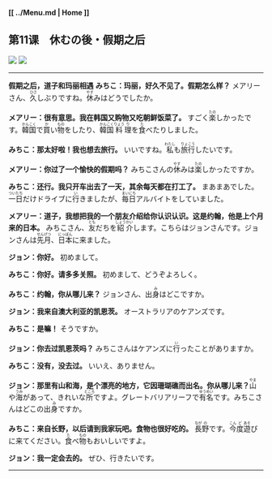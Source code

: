 **[[ ../Menu.md | Home ]]**
## 第11课　休むの後・假期之后
![](src/11-1.PNG)
![](src/11-2.PNG)

---

**假期之后，道子和玛丽相遇**
**みちこ：玛丽，好久不见了。假期怎么样？**
メアリーさん、<ruby>久<rp>(</rp><rt>ひさ</rt><rp>)</rp></ruby>しぶりですね。<ruby>休<rp>(</rp><rt>やす</rt><rp>)</rp></ruby>みはどうでしたか。

**メアリー：很有意思。我在韩国又购物又吃朝鲜饭菜了。**
すごく<ruby>楽<rp>(</rp><rt>たの</rt><rp>)</rp></ruby>しかったです。<ruby>韓<rp>(</rp><rt>かん</rt><rp>)</rp></ruby><ruby>国<rp>(</rp><rt>こく</rt><rp>)</rp></ruby>で<ruby>買<rp>(</rp><rt>か</rt><rp>)</rp></ruby>い<ruby>物<rp>(</rp><rt>もの</rt><rp>)</rp></ruby>をしたり、<ruby>韓<rp>(</rp><rt>かん</rt><rp>)</rp></ruby><ruby>国<rp>(</rp><rt>こく</rt><rp>)</rp></ruby><ruby>料<rp>(</rp><rt>りょう</rt><rp>)</rp></ruby><ruby>理<rp>(</rp><rt>り</rt><rp>)</rp></ruby>を<ruby>食<rp>(</rp><rt>た</rt><rp>)</rp></ruby>べたりしました。

**みちこ：那太好啦！我也想去旅行。**
いいですね。<ruby>私<rp>(</rp><rt>わたし</rt><rp>)</rp></ruby>も<ruby>旅<rp>(</rp><rt>りょ</rt><rp>)</rp></ruby><ruby>行<rp>(</rp><rt>こう</rt><rp>)</rp></ruby>したいです。

**メアリー：你过了一个愉快的假期吗？**
みちこさんの<ruby>休<rp>(</rp><rt>やす</rt><rp>)</rp></ruby>みは<ruby>楽<rp>(</rp><rt>たの</rt><rp>)</rp></ruby>しかったですか。

**みちこ：还行。我只开车出去了一天，其余每天都在打工了。**
まあまあでした。<ruby>一<rp>(</rp><rt>つい</rt><rp>)</rp></ruby><ruby>日<rp>(</rp><rt>たち</rt><rp>)</rp></ruby>だけドライブに<ruby>行<rp>(</rp><rt>い</rt><rp>)</rp></ruby>きましたが、<ruby>毎<rp>(</rp><rt>まい</rt><rp>)</rp></ruby><ruby>日<rp>(</rp><rt>にち</rt><rp>)</rp></ruby>アルバイトをしていました。

**メアリー：道子，我想把我的一个朋友介绍给你认识认识。这是约翰，他是上个月来的日本。**
みちこさん、<ruby>友<rp>(</rp><rt>とも</rt><rp>)</rp></ruby>だちを<ruby>紹<rp>(</rp><rt>しょう</rt><rp>)</rp></ruby><ruby>介<rp>(</rp><rt>かい</rt><rp>)</rp></ruby>します。こちらはジョンさんです。ジョンさんは<ruby>先<rp>(</rp><rt>せん</rt><rp>)</rp></ruby><ruby>月<rp>(</rp><rt>げつ</rt><rp>)</rp></ruby>、<ruby>日<rp>(</rp><rt>にっ</rt><rp>)</rp></ruby><ruby>本<rp>(</rp><rt>ぽん</rt><rp>)</rp></ruby>に来ました。

**ジョン：你好。**
初めまして。

**みちこ：你好。请多多关照。**
初めまして、どうぞよろしく。

**みちこ：约翰，你从哪儿来？**
ジョンさん、出<ruby>身<rp>(</rp><rt>み</rt><rp>)</rp></ruby>はどこですか。

**ジョン：我来自澳大利亚的凯恩茨。**
オーストラリアのケアンズです。

**みちこ：是嘛！**
そうですか。

**ジョン：你去过凯恩茨吗？**
みちこさんはケアンズに<ruby>行<rp>(</rp><rt>い</rt><rp>)</rp></ruby>ったことがありますか。

**みちこ：没有，没去过。**
いいえ、ありません。

**ジョン：那里有山和海，是个漂亮的地方，它因珊瑚礁而出名。你从哪儿来？**
<ruby>山<rp>(</rp><rt>やま</rt><rp>)</rp></ruby>や<ruby>海<rp>(</rp><rt>うみ</rt><rp>)</rp></ruby>があって、きれいな<ruby>所<rp>(</rp><rt>ところ</rt><rp>)</rp></ruby>ですよ。グレートバリアリーフで<ruby>有<rp>(</rp><rt>ゆう</rt><rp>)</rp></ruby><ruby>名<rp>(</rp><rt>めい</rt><rp>)</rp></ruby>です。みちこさんはどこの出<ruby>身<rp>(</rp><rt>み</rt><rp>)</rp></ruby>ですか。

**みちこ：来自长野，以后请到我家玩吧。食物也很好吃的。**
<ruby>長<rp>(</rp><rt>なが</rt><rp>)</rp></ruby><ruby>野<rp>(</rp><rt>の</rt><rp>)</rp></ruby>です。<ruby>今<rp>(</rp><rt>こん</rt><rp>)</rp></ruby><ruby>度<rp>(</rp><rt>ど</rt><rp>)</rp></ruby><ruby>遊<rp>(</rp><rt>あそ</rt><rp>)</rp></ruby>びに来てください。<ruby>食<rp>(</rp><rt>た</rt><rp>)</rp></ruby>べ<ruby>物<rp>(</rp><rt>もの</rt><rp>)</rp></ruby>もおいしいですよ。

**ジョン：我一定会去的。**
ぜひ、行きたいです。

---
